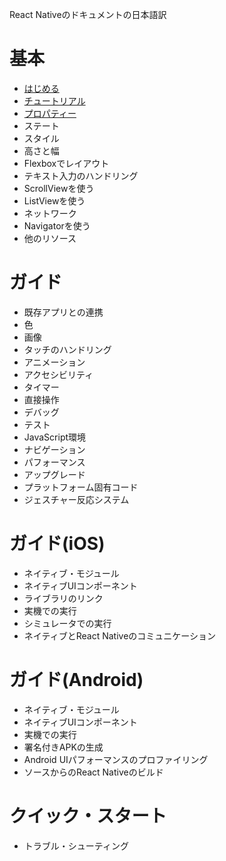 React Nativeのドキュメントの日本語訳

# 基本
- [はじめる](docs/the_basics/getting-started.md)
- [チュートリアル](docs/the_basics/tutorial.md)
- [プロパティー](docs/the_basics/props.md)
- ステート
- スタイル
- 高さと幅
- Flexboxでレイアウト
- テキスト入力のハンドリング
- ScrollViewを使う
- ListViewを使う
- ネットワーク
- Navigatorを使う
- 他のリソース

# ガイド
- 既存アプリとの連携
- 色
- 画像
- タッチのハンドリング
- アニメーション
- アクセシビリティ
- タイマー
- 直接操作
- デバッグ
- テスト
- JavaScript環境
- ナビゲーション
- パフォーマンス
- アップグレード
- プラットフォーム固有コード
- ジェスチャー反応システム

# ガイド(iOS)
- ネイティブ・モジュール
- ネイティブUIコンポーネント
- ライブラリのリンク
- 実機での実行
- シミュレータでの実行
- ネイティブとReact Nativeのコミュニケーション

# ガイド(Android)
- ネイティブ・モジュール
- ネイティブUIコンポーネント
- 実機での実行
- 署名付きAPKの生成
- Android UIパフォーマンスのプロファイリング
- ソースからのReact Nativeのビルド

# クイック・スタート
- トラブル・シューティング
